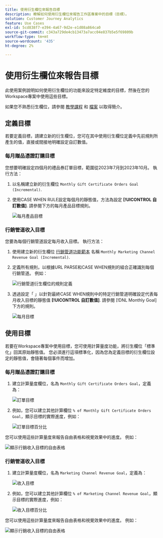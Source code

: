 ```yaml
---
title: 使用衍生欄位來報告目標
description: 瞭解如何使用衍生欄位來報告工作區專案中的目標（目標）。
solution: Customer Journey Analytics
feature: Use Cases
exl-id: 5cd838f7-e394-4a67-9d2e-e1d08a864ca0
source-git-commit: c343a729de4cb13473a7acc04e837b5e5f69809b
workflow-type: tm+mt
source-wordcount: '435'
ht-degree: 2%

---
```


# 使用衍生欄位來報告目標

此使用案例說明如何使用衍生欄位的功能來設定特定維度的目標，然後在您的Workspace專案中使用這些目標。

如果您不熟悉衍生欄位，請參閱 [教學課程](https://experienceleague.adobe.com/docs/customer-journey-analytics-learn/tutorials/data-views/derived-fields-in-cja.html?lang=en) 和 [檔案](../data-views/derived-fields/derived-fields.md) 以取得簡介。


## 定義目標

若要定義目標，請建立新的衍生欄位，您可在其中使用衍生欄位定義中先前規則所產生的值，直接或間接地明確設定自訂數值。


### 每月贈品憑證訂購目標

您想要明確設定四個月的禮品券訂單目標，範圍從2023年7月到2023年10月。 執行方法：

1. 以名稱建立新的衍生欄位 `Monthly Gift Certificate Orders Goal (Incremental)`.

1. 使用CASE WHEN RULE設定每個月的靜態值，方法為設定 **[!UICONTROL 自訂數值]**. 請參閱下方的每月產品目標規則。

   ![每月產品目標](assets/goals-derived-field-product-goals-1.png)


### 行銷管道收入目標

您要為每個行銷管道設定每月收入目標。 執行方法：

1. 使用建立新的衍生欄位 [行銷管道功能範本](/help/data-views/derived-fields/derived-fields.md#marketing-channels) 名稱 `Monthly Marketing Channel Revenue Goal (Incremental)`.

1. 定義所有規則，以根據URL PARSE和CASE WHEN規則的組合正確識別每個行銷管道。 例如：

   ![行銷管道衍生欄位的規則定義](assets/goals-derived-field-marketing-channel-1.png)

1. 透過設定「 」以針對最終CASE WHEN規則中的特定行銷管道明確設定代表每月收入目標的靜態值 **[!UICONTROL 自訂數值]**. 請參閱 [!DNL Monthly Goal] 下方的規則。

   ![每月目標](assets/goals-derived-field-marketing-channel-2.png)



## 使用目標

若要在Workspace專案中使用目標，您可使用計算量度功能，將衍生欄位「標準化」回其原始靜態值。 您必須進行這項標準化，因為您為定義目標的衍生欄位設定的靜態值，會隨著每個事件而增加。

### 每月贈品憑證訂購目標

1. 建立計算量度欄位，名為 `Monthly Gift Certificate Orders Goal`，定義為：

   ![訂單目標](assets/calculated-metric-ordersgoals.png)

1. 例如，您可以建立其他計算欄位 `% of Monthly Gift Certificate Orders Goal`，顯示目標的實際進度，例如：

   ![訂單目標百分比](assets/calculated-metric-ordersgoalspercent.png)

您可以使用這些計算量度來報告自由表格和視覺效果中的進度。 例如：

![顯示行銷收入目標的自由表格](assets/freeform-table-product-order-goals.png)


### 行銷管道收入目標

1. 建立計算量度欄位，名為 `Marketing Channel Revenue Goal`，定義為：

   ![收入目標](assets/calculated-metric-revenuegoals.png)

1. 例如，您可以建立其他計算欄位 `% of Marketing Channel Revenue Goal`，顯示目標的實際進度，例如：

   ![收入目標百分比](assets/calculated-metric-revenuegoalspercent.png)

您可以使用這些計算量度來報告自由表格和視覺效果中的進度。 例如：

![顯示行銷收入目標的自由表格](assets/freeform-table-marketing-channel-revenue-goals.png)
